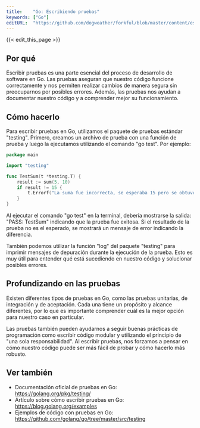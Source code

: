 ```yaml
---
title:    "Go: Escribiendo pruebas"
keywords: ["Go"]
editURL:  "https://github.com/dogweather/forkful/blob/master/content/es/go/writing-tests.md"
---
```


{{< edit_this_page >}}

## Por qué

Escribir pruebas es una parte esencial del proceso de desarrollo de software en Go. Las pruebas aseguran que nuestro código funcione correctamente y nos permiten realizar cambios de manera segura sin preocuparnos por posibles errores. Además, las pruebas nos ayudan a documentar nuestro código y a comprender mejor su funcionamiento.

## Cómo hacerlo

Para escribir pruebas en Go, utilizamos el paquete de pruebas estándar "testing". Primero, creamos un archivo de prueba con una función de prueba y luego la ejecutamos utilizando el comando "go test". Por ejemplo:

```Go
package main

import "testing"

func TestSum(t *testing.T) {
	result := sum(5, 10)
	if result != 15 {
		t.Errorf("La suma fue incorrecta, se esperaba 15 pero se obtuvo %d", result)
	}
}
```

Al ejecutar el comando "go test" en la terminal, debería mostrarse la salida: "PASS: TestSum" indicando que la prueba fue exitosa. Si el resultado de la prueba no es el esperado, se mostrará un mensaje de error indicando la diferencia.

También podemos utilizar la función "log" del paquete "testing" para imprimir mensajes de depuración durante la ejecución de la prueba. Esto es muy útil para entender qué está sucediendo en nuestro código y solucionar posibles errores.

## Profundizando en las pruebas

Existen diferentes tipos de pruebas en Go, como las pruebas unitarias, de integración y de aceptación. Cada una tiene un propósito y alcance diferentes, por lo que es importante comprender cuál es la mejor opción para nuestro caso en particular.

Las pruebas también pueden ayudarnos a seguir buenas prácticas de programación como escribir código modular y utilizando el principio de "una sola responsabilidad". Al escribir pruebas, nos forzamos a pensar en cómo nuestro código puede ser más fácil de probar y cómo hacerlo más robusto.

## Ver también

- Documentación oficial de pruebas en Go: https://golang.org/pkg/testing/
- Artículo sobre cómo escribir pruebas en Go: https://blog.golang.org/examples
- Ejemplos de código con pruebas en Go: https://github.com/golang/go/tree/master/src/testing